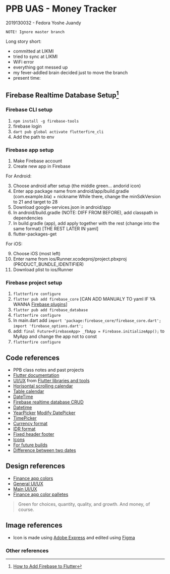 # PPB UAS - Money Tracker

2019130032 - Fedora Yoshe Juandy

`NOTE! Ignore master branch`

Long story short:

- committed at LIKMI
- tried to sync at LIKMI
- WiFi error
- everything got messed up
- my fever-addled brain decided just to move the branch
- present time:

## Firebase Realtime Database Setup[^1]

### Firebase CLI setup

1. `npm install -g firebase-tools`
2. firebase login
3. `dart pub global activate flutterfire_cli`
4. Add the path to env

### Firebase app setup

1. Make Firebase account
2. Create new app in Firebase

For Android:

3. Choose android after setup (the middle green... andorid icon)
4. Enter app package name from android/app/build.gradle (com.example.bla) + nickname
While there, change the minSdkVersion to 21 and target to 28
5. Download google-services.json in android/app
6. In android/build.gradle (NOTE: DIFF FROM BEFORE), add classpath in dependencies
7. In build.gradle (app), add apply together with the rest (change into the same format)
[THE REST LATER IN yaml]
8. flutter-packages-get

For iOS:

9. Choose iOS (most left)
10. Enter name from ios/Runner.xcodeproj/project.pbxproj (PRODUCT_BUNDLE_IDENTIFIER)
11. Download plist to ios/Runner

### Firebase project setup

1. `flutterfire configure`
2. `flutter pub add firebase_core` [CAN ADD MANUALY TO yaml IF YA WANNA <a href="https://firebase.google.com/docs/flutter/setup?platform=ios#available-plugins">Firebase plugins</a>]
3. `flutter pub add firebase_database`
4. `flutterfire configure`
5. In main.dart add
    `import 'package:firebase_core/firebase_core.dart';`
    `import 'firebase_options.dart';`
6. add:
    `final Future<FirebaseApp> _fbApp = Firebase.initializeApp();`
    to MyApp and change the app not to const
7. `flutterfire configure`

## Code references

- PPB class notes and past projects
- <a href="https://docs.flutter.dev/">Flutter documentation</a>
- <a href="https://flutterawesome.com/budget-tracker-app-ui-with-flutter/">UI/UX</a> from <a href="https://flutterawesome.com/">Flutter libraries and tools</a>
- <a href="https://stackoverflow.com/questions/71690214/how-do-construct-a-horizontally-scrollable-calendar-in-my-appbar-with-flutter">Horisontal scrolling calendar</a>
- <a href="https://pub.dev/packages/table_calendar">Table calendar</a>
- <a href="https://codingzest.com/firebase-realtime-database-crud-operations-for-flutter-project/">DateTime</a>
- <a href="https://codingzest.com/firebase-realtime-database-crud-operations-for-flutter-project/">Firebase realtime database CRUD</a>
- <a href="https://stackoverflow.com/questions/51420559/get-last-month-date-in-flutter-dart">Datetime</a>
- <a href="https://stackoverflow.com/questions/62022135/how-to-only-display-the-year-in-datepicker-for-flutter">YearPicker</a>
<a href="https://www.flutterbeads.com/change-date-picker-color-in-flutter/">Modify DatePicker</a>
- <a href="https://www.youtube.com/watch?v=3wsIBoyKmdA">TimePicker</a>
- <a href="https://stackoverflow.com/questions/14865568/currency-format-in-dart">Currency format</a>
- <a href="https://galangaji.medium.com/5-flutter-tutorial-cara-mudah-format-rupiah-pada-dart-c1711621e648">IDR format</a>
- <a href="https://stackoverflow.com/questions/54027270/how-to-create-a-scroll-view-with-fixed-footer-with-flutter">Fixed header footer</a>
- <a href="https://www.youtube.com/watch?v=eMHbgIgJyUQ">Icons</a>
- [For future builds](https://stackoverflow.com/questions/66100385/flutter-setstate-or-markneedsbuild-called-during-build-using-future-builde)
- [Difference between two dates](https://stackoverflow.com/questions/52713115/flutter-find-the-number-of-days-between-two-dates/67679455#67679455)

## Design references

- <a href="https://uxdesign.cc/3-colors-for-financial-applications-ec75c806e454">Finance app colors</a>
- <a href="https://dribbble.com/tags/expense_tracker">General UI/UX</a>
- <a href="https://www.behance.net/gallery/79266823/Budget-tracker-App-UI-kit">Main UI/UX</a>
- <a href="https://www.crazyegg.com/blog/color-palettes-financial/">Finance app color palletes</a>

> Green for choices, quantity, quality, and growth. And money, of course.

## Image references

- Icon is made using <a href="https://express.adobe.com/express-apps/logo-maker">Adobe Express</a> and edited using <a href="https://www.figma.com/">Figma</a>

### Other references

[^1]: [How to Add Firebase to Flutter](https://firebase.google.com/docs/flutter/setup?platform=ios#available-plugins)
